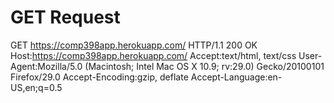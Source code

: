 GET Request
===

GET https://comp398app.herokuapp.com/ HTTP/1.1 200 OK
Host:https://comp398app.herokuapp.com/
Accept:text/html, text/css
User-Agent:Mozilla/5.0 (Macintosh; Intel Mac OS X 10.9; rv:29.0) Gecko/20100101 Firefox/29.0
Accept-Encoding:gzip, deflate
Accept-Language:en-US,en;q=0.5
